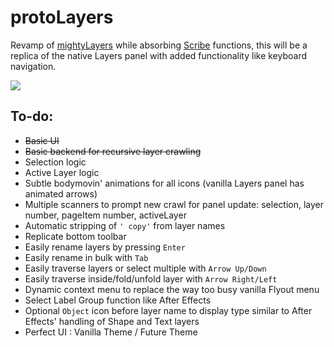# protoLayers

Revamp of [mightyLayers](https://github.com/Inventsable/mightyLayers) while absorbing [Scribe](https://github.com/Inventsable/scribe) functions, this will be a replica of the native Layers panel with added functionality like keyboard navigation.

![](https://thumbs.gfycat.com/MagnificentConventionalGreathornedowl-size_restricted.gif)

## To-do:

* ~~Basic UI~~
* ~~Basic backend for recursive layer crawling~~
* Selection logic
* Active Layer logic
* Subtle bodymovin' animations for all icons (vanilla Layers panel has animated arrows)
* Multiple scanners to prompt new crawl for panel update: selection, layer number, pageItem number, activeLayer
* Automatic stripping of `' copy'` from layer names
* Replicate bottom toolbar
* Easily rename layers by pressing `Enter`
* Easily rename in bulk with `Tab`
* Easily traverse layers or select multiple with `Arrow Up/Down`
* Easily traverse inside/fold/unfold layer with `Arrow Right/Left`
* Dynamic context menu to replace the way too busy vanilla Flyout menu
* Select Label Group function like After Effects
* Optional `Object` icon before layer name to display type similar to After Effects' handling of Shape and Text layers
* Perfect UI : Vanilla Theme / Future Theme
